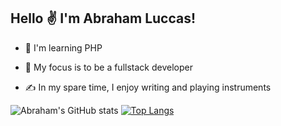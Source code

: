 ## Hello ✌️ I'm Abraham Luccas!

- 🌱 I'm learning PHP
  
- 🎯 My focus is to be a fullstack developer
  
- ✍ In my spare time, I enjoy writing and playing instruments


![Abraham's GitHub stats](https://github-readme-stats.vercel.app/api?username=ham-ai&show_icons=true)
[![Top Langs](https://github-readme-stats.vercel.app/api/top-langs/?username=ham-ai)](https://github.com/ham-ai/github-readme-stats)
